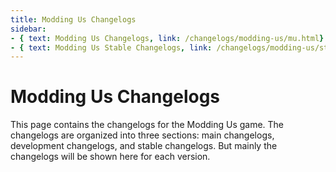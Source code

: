 ```yaml
---
title: Modding Us Changelogs
sidebar:
- { text: Modding Us Changelogs, link: /changelogs/modding-us/mu.html}
- { text: Modding Us Stable Changelogs, link: /changelogs/modding-us/stable.html}
---
```

# Modding Us Changelogs
This page contains the changelogs for the Modding Us game. The changelogs are organized into three sections: main changelogs, development changelogs, and stable changelogs. But mainly the changelogs will be shown here for each version.